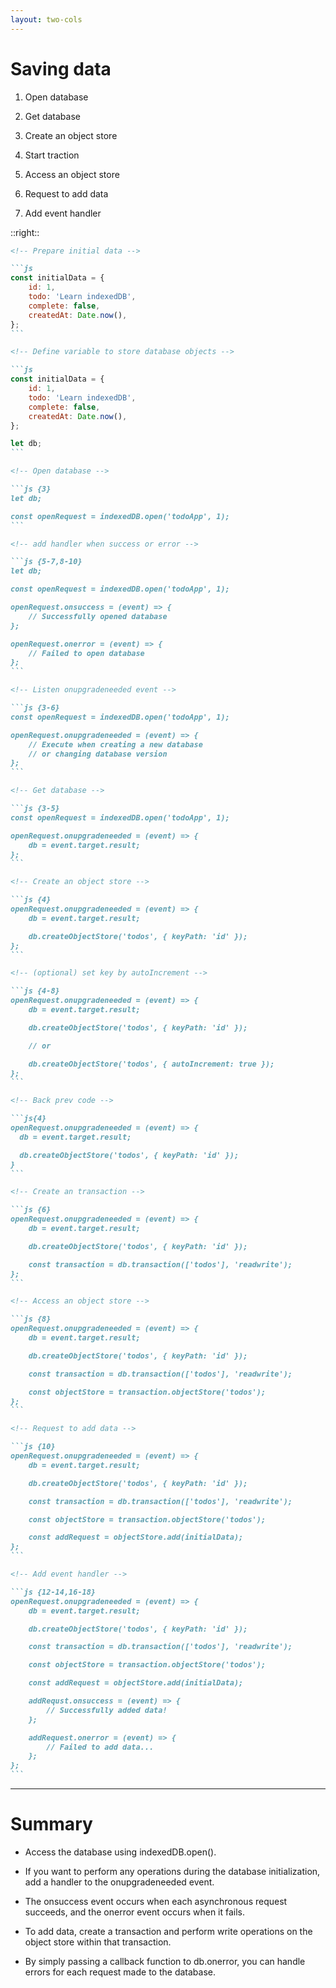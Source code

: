 ```yaml
---
layout: two-cols
---
```


# Saving data

1. Open database<span v-if="$clicks === 3" class="line spread"></span>

2. Get database<span v-if="$clicks === 4 || $clicks === 5" class="line spread"></span>

3. Create an object store<span v-if="$clicks > 5 && $clicks < 9" class="line spread"></span>

4. Start traction<span v-if="$clicks === 9" class="line spread"></span>

5. Access an object store<span v-if="$clicks === 10" class="line spread"></span>

6. Request to add data<span v-if="$clicks === 11" class="line spread"></span>

7. Add event handler<span v-if="$clicks === 12" class="line spread"></span>

::right::

<v-click>

````md magic-move {at: 2}
<!-- Prepare initial data -->

```js
const initialData = {
	id: 1,
	todo: 'Learn indexedDB',
	complete: false,
	createdAt: Date.now(),
};
```

<!-- Define variable to store database objects -->

```js
const initialData = {
	id: 1,
	todo: 'Learn indexedDB',
	complete: false,
	createdAt: Date.now(),
};

let db;
```

<!-- Open database -->

```js {3}
let db;

const openRequest = indexedDB.open('todoApp', 1);
```

<!-- add handler when success or error -->

```js {5-7,8-10}
let db;

const openRequest = indexedDB.open('todoApp', 1);

openRequest.onsuccess = (event) => {
	// Successfully opened database
};

openRequest.onerror = (event) => {
	// Failed to open database
};
```

<!-- Listen onupgradeneeded event -->

```js {3-6}
const openRequest = indexedDB.open('todoApp', 1);

openRequest.onupgradeneeded = (event) => {
	// Execute when creating a new database
	// or changing database version
};
```

<!-- Get database -->

```js {3-5}
const openRequest = indexedDB.open('todoApp', 1);

openRequest.onupgradeneeded = (event) => {
	db = event.target.result;
};
```

<!-- Create an object store -->

```js {4}
openRequest.onupgradeneeded = (event) => {
	db = event.target.result;

	db.createObjectStore('todos', { keyPath: 'id' });
};
```

<!-- (optional) set key by autoIncrement -->

```js {4-8}
openRequest.onupgradeneeded = (event) => {
	db = event.target.result;

	db.createObjectStore('todos', { keyPath: 'id' });

	// or

	db.createObjectStore('todos', { autoIncrement: true });
};
```

<!-- Back prev code -->

```js{4}
openRequest.onupgradeneeded = (event) => {
  db = event.target.result;

  db.createObjectStore('todos', { keyPath: 'id' });
}
```

<!-- Create an transaction -->

```js {6}
openRequest.onupgradeneeded = (event) => {
	db = event.target.result;

	db.createObjectStore('todos', { keyPath: 'id' });

	const transaction = db.transaction(['todos'], 'readwrite');
};
```

<!-- Access an object store -->

```js {8}
openRequest.onupgradeneeded = (event) => {
	db = event.target.result;

	db.createObjectStore('todos', { keyPath: 'id' });

	const transaction = db.transaction(['todos'], 'readwrite');

	const objectStore = transaction.objectStore('todos');
};
```

<!-- Request to add data -->

```js {10}
openRequest.onupgradeneeded = (event) => {
	db = event.target.result;

	db.createObjectStore('todos', { keyPath: 'id' });

	const transaction = db.transaction(['todos'], 'readwrite');

	const objectStore = transaction.objectStore('todos');

	const addRequest = objectStore.add(initialData);
};
```

<!-- Add event handler -->

```js {12-14,16-18}
openRequest.onupgradeneeded = (event) => {
	db = event.target.result;

	db.createObjectStore('todos', { keyPath: 'id' });

	const transaction = db.transaction(['todos'], 'readwrite');

	const objectStore = transaction.objectStore('todos');

	const addRequest = objectStore.add(initialData);

	addRequst.onsuccess = (event) => {
		// Successfully added data!
	};

	addRequest.onerror = (event) => {
		// Failed to add data...
	};
};
```
````

</v-click>

<style>
  li {
    position: relative;
    width: fit-content;
  }
</style>

---

# Summary

- Access the database using indexedDB.open().

- If you want to perform any operations during the database initialization, add a handler to the onupgradeneeded event.

- The onsuccess event occurs when each asynchronous request succeeds, and the onerror event occurs when it fails.

- To add data, create a transaction and perform write operations on the object store within that transaction.

- By simply passing a callback function to db.onerror, you can handle errors for each request made to the database.

